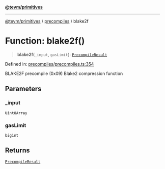[**@tevm/primitives**](../../../../README.md)

***

[@tevm/primitives](../../../../globals.md) / [precompiles](../README.md) / blake2f

# Function: blake2f()

> **blake2f**(`_input`, `gasLimit`): [`PrecompileResult`](../interfaces/PrecompileResult.md)

Defined in: [precompiles/precompiles.ts:354](https://github.com/evmts/primitives/blob/main/src/precompiles/precompiles.ts#L354)

BLAKE2F precompile (0x09)
Blake2 compression function

## Parameters

### \_input

`Uint8Array`

### gasLimit

`bigint`

## Returns

[`PrecompileResult`](../interfaces/PrecompileResult.md)
